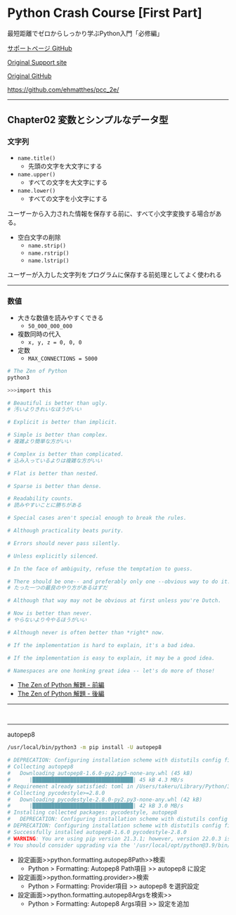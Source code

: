 # Python Crash Course [First Part]

最短距離でゼロからしっかり学ぶPython入門「必修編」

[サポートページ GitHub](https://github.com/takanory/saitan-python)

[Original Support site](https://nostarch.com/pythoncrashcourse2e)

[Original GitHub](https://ehmatthes.github.io/pcc_2e/)

<https://github.com/ehmatthes/pcc_2e/>

---

## Chapter02 変数とシンプルなデータ型

### 文字列

- `name.title()`
  - 先頭の文字を大文字にする
- `name.upper()`
  - すべての文字を大文字にする
- `name.lower()`
  - すべての文字を小文字にする

ユーザーから入力された情報を保存する前に、すべて小文字変換する場合がある。

- 空白文字の削除
  - `name.strip()`
  - `name.rstrip()`
  - `name.lstrip()`

ユーザーが入力した文字列をプログラムに保存する前処理としてよく使われる

---

### 数値

- 大きな数値を読みやすくできる
  - `50_000_000_000`
- 複数同時の代入
  - `x, y, z = 0, 0, 0`
- 定数
  - `MAX_CONNECTIONS = 5000`

```bash
# The Zen of Python
python3

>>>import this

# Beautiful is better than ugly.
# 汚いよりきれいなほうがいい

# Explicit is better than implicit.

# Simple is better than complex.
# 複雑より簡単な方がいい

# Complex is better than complicated.
# 込み入っているよりは複雑な方がいい

# Flat is better than nested.

# Sparse is better than dense.

# Readability counts.
# 読みやすいことに勝ちがある

# Special cases aren't special enough to break the rules.

# Although practicality beats purity.

# Errors should never pass silently.

# Unless explicitly silenced.

# In the face of ambiguity, refuse the temptation to guess.

# There should be one-- and preferably only one --obvious way to do it.
# たった一つの最良のやり方があるはずだ

# Although that way may not be obvious at first unless you're Dutch.

# Now is better than never.
# やらないより今やるほうがいい

# Although never is often better than *right* now.

# If the implementation is hard to explain, it's a bad idea.

# If the implementation is easy to explain, it may be a good idea.

# Namespaces are one honking great idea -- let's do more of those!


```

- [The Zen of Python 解題 - 前編](https://atsuoishimoto.hatenablog.com/entry/20100920/1284986066)
- [The Zen of Python 解題 - 後編](https://atsuoishimoto.hatenablog.com/entry/20100926/1285508015)

---

&nbsp;

---

autopep8

```bash
/usr/local/bin/python3 -m pip install -U autopep8
```

```bash
# DEPRECATION: Configuring installation scheme with distutils config files is deprecated and will no longer work in the near future. If you are using a Homebrew or Linuxbrew Python, please see discussion at https://github.com/Homebrew/homebrew-core/issues/76621
# Collecting autopep8
#   Downloading autopep8-1.6.0-py2.py3-none-any.whl (45 kB)
#      |████████████████████████████████| 45 kB 4.3 MB/s
# Requirement already satisfied: toml in /Users/takeru/Library/Python/3.9/lib/python/site-packages (from autopep8) (0.10.2)
# Collecting pycodestyle>=2.8.0
#   Downloading pycodestyle-2.8.0-py2.py3-none-any.whl (42 kB)
#      |████████████████████████████████| 42 kB 3.0 MB/s
# Installing collected packages: pycodestyle, autopep8
#   DEPRECATION: Configuring installation scheme with distutils config files is deprecated and will no longer work in the near future. If you are using a Homebrew or Linuxbrew Python, please see discussion at https://github.com/Homebrew/homebrew-core/issues/76621
# DEPRECATION: Configuring installation scheme with distutils config files is deprecated and will no longer work in the near future. If you are using a Homebrew or Linuxbrew Python, please see discussion at https://github.com/Homebrew/homebrew-core/issues/76621
# Successfully installed autopep8-1.6.0 pycodestyle-2.8.0
# WARNING: You are using pip version 21.3.1; however, version 22.0.3 is available.
# You should consider upgrading via the '/usr/local/opt/python@3.9/bin/python3.9 -m pip install --upgrade pip' command.
```

- 設定画面>>python.formatting.autopep8Path>>検索
  - Python > Formatting: Autopep8 Path項目 >> autopep8 に設定
- 設定画面>>python.formatting.provider>>検索
  - Python > Formatting: Provider項目 >> autopep8 を選択設定
- 設定画面>>python.formatting.autopep8Argsを検索>>
  - Python > Formatting: Autopep8 Args項目 >> 設定を追加
